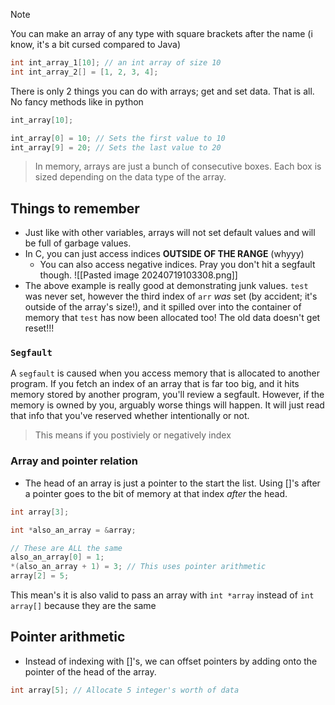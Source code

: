 >[!note]
>You can make an array of any type with square brackets after the name (i know, it's a bit cursed compared to Java)
>```c
>int int_array_1[10]; // an int array of size 10
>int int_array_2[] = [1, 2, 3, 4];
>```

There is only 2 things you can do with arrays; get and set data. That is all. No fancy methods like in python
```c
int_array[10];

int_array[0] = 10; // Sets the first value to 10
int_array[9] = 20; // Sets the last value to 20
```

> In memory, arrays are just a bunch of consecutive boxes. Each box is sized depending on the data type of the array.

## Things to remember
- Just like with other variables, arrays will not set default values and will be full of garbage values.
- In C, you can just access indices **OUTSIDE OF THE RANGE** (whyyy)
	- You can also access negative indices. Pray you don't hit a segfault though.
![[Pasted image 20240719103308.png]]
- The above example is really good at demonstrating junk values. `test` was never set, however the third index of `arr` *was* set (by accident; it's outside of the array's size!), and it spilled over into the container of memory that `test` has now been allocated too! The old data doesn't get reset!!!
### `Segfault`
A `segfault` is caused when you access memory that is allocated to another program. If you fetch an index of an array that is far too big, and it hits memory stored by another program, you'll review a segfault.
However, if the memory is owned by you, arguably worse things will happen. It will just read that info that you've reserved whether intentionally or not.
> This means if you postiviely or negatively index
### Array and pointer relation
- The head of an array is just a pointer to the start the list. Using \[]'s after a pointer goes to the bit of memory at that index *after* the head.
```c
int array[3];

int *also_an_array = &array;

// These are ALL the same
also_an_array[0] = 1;
*(also_an_array + 1) = 3; // This uses pointer arithmetic
array[2] = 5;
```
This mean's it is also valid to pass an array with `int *array` instead of `int array[]` because they are the same

## Pointer arithmetic
- Instead of indexing with \[]'s, we can offset pointers by adding onto the pointer of the head of the array.
```c
int array[5]; // Allocate 5 integer's worth of data

```
